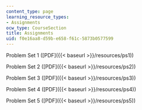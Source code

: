 ```yaml
---
content_type: page
learning_resource_types:
- Assignments
ocw_type: CourseSection
title: Assignments
uid: f0e16aa8-d59b-e658-f61c-5873b0577599
---
```


Problem Set 1 ([PDF]({{< baseurl >}}/resources/ps1))

Problem Set 2 ([PDF]({{< baseurl >}}/resources/ps2))

Problem Set 3 ([PDF]({{< baseurl >}}/resources/ps3))

Problem Set 4 ([PDF]({{< baseurl >}}/resources/ps4))

Problem Set 5 ([PDF]({{< baseurl >}}/resources/ps5))